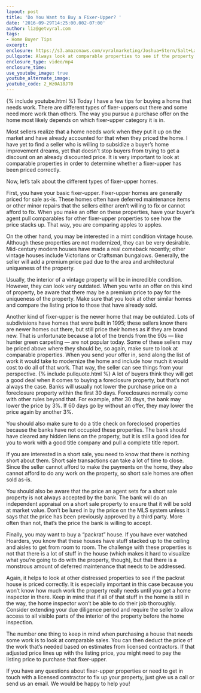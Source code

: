 ```yaml
---
layout: post
title: 'Do You Want to Buy a Fixer-Upper? '
date: '2016-09-29T14:25:00.002-07:00'
author: liz@getvyral.com
tags:
- Home Buyer Tips
excerpt:
enclosure: https://s3.amazonaws.com/vyralmarketing/Joshua+Stern/Salt+Lake+County+Real+Estate+Agent+-+Do+You+Want+to+Buy+a+Fixer-Upper.mp4
pullquote: Always look at comparable properties to see if the property is fairly priced.
enclosure_type: video/mp4
enclosure_time:
use_youtube_image: true
youtube_alternate_image:
youtube_code: 2_Wz0A18JT0
---
```

{% include youtube.html %}
Today I have a few tips for buying a home that needs work. There are different types of fixer-uppers out there and some need more work than others. The way you pursue a purchase offer on the home most likely depends on which fixer-upper category it is in.

 Most sellers realize that a home needs work when they put it up on the market and have already accounted for that when they priced the home. I have yet to find a seller who is willing to subsidize a buyer’s home improvement dreams, yet that doesn’t stop buyers from trying to get a discount on an already discounted price. It is very important to look at comparable properties in order to determine whether a fixer-upper has been priced correctly.

 Now, let’s talk about the different types of fixer-upper homes.

 First, you have your basic fixer-upper. Fixer-upper homes are generally priced for sale as-is. These homes often have deferred maintenance items or other minor repairs that the sellers either aren’t willing to fix or cannot afford to fix. When you make an offer on these properties, have your buyer’s agent pull comparables for other fixer-upper properties to see how the price stacks up. That way, you are comparing apples to apples.

 On the other hand, you may be interested in a mint condition vintage house. Although these properties are not modernized, they can be very desirable. Mid-century modern houses have made a real comeback recently; other vintage houses include Victorians or Craftsman bungalows. Generally, the seller will add a premium price pad due to the area and architectural uniqueness of the property.

 Usually, the interior of a vintage property will be in incredible condition. However, they can look very outdated. When you write an offer on this kind of property, be aware that there may be a premium price to pay for the uniqueness of the property. Make sure that you look at other similar homes and compare the listing price to those that have already sold.

 Another kind of fixer-upper is the newer home that may be outdated. Lots of subdivisions have homes that were built in 1995; these sellers know there are newer homes out there, but still price their homes as if they are brand new. That is unfortunate because a lot of the trends from the 90s — like hunter green carpeting — are not popular today. Some of these sellers may be priced above where they should be, so again, make sure to look at comparable properties. When you send your offer in, send along the list of work it would take to modernize the home and include how much it would cost to do all of that work. That way, the seller can see things from your perspective.
{% include pullquote.html %}
A lot of buyers think they will get a good deal when it comes to buying a foreclosure property, but that’s not always the case. Banks will usually not lower the purchase price on a foreclosure property within the first 30 days. Foreclosures normally come with other rules beyond that. For example, after 30 days, the bank may lower the price by 3%. If 60 days go by without an offer, they may lower the price again by another 3%.

 You should also make sure to do a title check on foreclosed properties because the banks have not occupied these properties. The bank should have cleared any hidden liens on the property, but it is still a good idea for you to work with a good title company and pull a complete title report.

 If you are interested in a short sale, you need to know that there is nothing short about them. Short sale transactions can take a lot of time to close. Since the seller cannot afford to make the payments on the home, they also cannot afford to do any work on the property, so short sale homes are often sold as-is.

 You should also be aware that the price an agent sets for a short sale property is not always accepted by the bank. The bank will do an independent appraisal on a short sale property to ensure that it will be sold at market value. Don’t be lured in by the price on the MLS system unless it says that the price has been previously approved by a third party. More often than not, that’s the price the bank is willing to accept.

 Finally, you may want to buy a “packrat” house. If you have ever watched Hoarders, you know that these houses have stuff stacked up to the ceiling and aisles to get from room to room. The challenge with these properties is not that there is a lot of stuff in the house (which makes it hard to visualize what you’re going to do with the property, though), but that there is a monstrous amount of deferred maintenance that needs to be addressed.

 Again, it helps to look at other distressed properties to see if the packrat house is priced correctly. It is especially important in this case because you won’t know how much work the property really needs until you get a home inspector in there. Keep in mind that if all of that stuff in the home is still in the way, the home inspector won’t be able to do their job thoroughly. Consider extending your due diligence period and require the seller to allow access to all visible parts of the interior of the property before the home inspection.

 The number one thing to keep in mind when purchasing a house that needs some work is to look at comparable sales. You can then deduct the price of the work that’s needed based on estimates from licensed contractors. If that adjusted price lines up with the listing price, you might need to pay the listing price to purchase that fixer-upper.

 If you have any questions about fixer-upper properties or need to get in touch with a licensed contractor to fix up your property, just give us a call or send us an email. We would be happy to help you!
